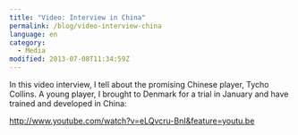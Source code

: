 ```yaml
---
title: "Video: Interview in China"
permalink: /blog/video-interview-china
language: en
category:
  - Media
modified: 2013-07-08T11:34:59Z
---
```


In this video interview, I tell about the promising Chinese player, Tycho Collins. A young player, I brought to Denmark for a trial in January and have trained and developed in China:

<http://www.youtube.com/watch?v=eLQvcru-BnI&feature=youtu.be>
